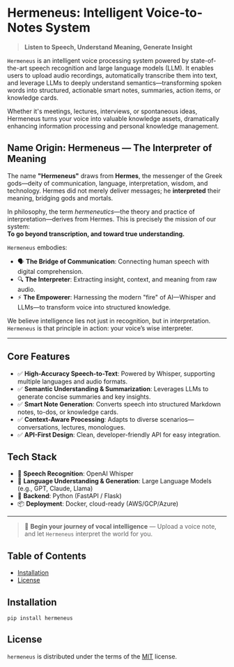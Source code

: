 # Hermeneus: Intelligent Voice-to-Notes System

> **Listen to Speech, Understand Meaning, Generate Insight**

`Hermeneus` is an intelligent voice processing system powered by state-of-the-art speech recognition and large language models (LLM). It enables users to upload audio recordings, automatically transcribe them into text, and leverage LLMs to deeply understand semantics—transforming spoken words into structured, actionable smart notes, summaries, action items, or knowledge cards.

Whether it's meetings, lectures, interviews, or spontaneous ideas, Hermeneus turns your voice into valuable knowledge assets, dramatically enhancing information processing and personal knowledge management.

## Name Origin: Hermeneus — The Interpreter of Meaning

The name **"Hermeneus"** draws from **Hermes**, the messenger of the Greek gods—deity of communication, language, interpretation, wisdom, and technology. Hermes did not merely deliver messages; he **interpreted** their meaning, bridging gods and mortals.

In philosophy, the term *hermeneutics*—the theory and practice of interpretation—derives from Hermes. This is precisely the mission of our system:  
**To go beyond transcription, and toward true understanding.**

`Hermeneus` embodies:

- 🗣️ **The Bridge of Communication**: Connecting human speech with digital comprehension.  
- 🔍 **The Interpreter**: Extracting insight, context, and meaning from raw audio.  
- ⚡ **The Empowerer**: Harnessing the modern "fire" of AI—Whisper and LLMs—to transform voice into structured knowledge.

We believe intelligence lies not just in recognition, but in interpretation. `Hermeneus` is that principle in action: your voice’s wise interpreter.

---

## Core Features

- ✅ **High-Accuracy Speech-to-Text**: Powered by Whisper, supporting multiple languages and audio formats.  
- ✅ **Semantic Understanding & Summarization**: Leverages LLMs to generate concise summaries and key insights.  
- ✅ **Smart Note Generation**: Converts speech into structured Markdown notes, to-dos, or knowledge cards.  
- ✅ **Context-Aware Processing**: Adapts to diverse scenarios—conversations, lectures, monologues.  
- ✅ **API-First Design**: Clean, developer-friendly API for easy integration.

## Tech Stack

- 🎤 **Speech Recognition**: OpenAI Whisper  
- 🧠 **Language Understanding & Generation**: Large Language Models (e.g., GPT, Claude, Llama)  
- 🐍 **Backend**: Python (FastAPI / Flask)  
- 📦 **Deployment**: Docker, cloud-ready (AWS/GCP/Azure)

---

> 🚀 **Begin your journey of vocal intelligence** — Upload a voice note, and let `Hermeneus` interpret the world for you.


## Table of Contents

- [Installation](#installation)
- [License](#license)

## Installation

```console
pip install hermeneus
```

## License

`hermeneus` is distributed under the terms of the [MIT](https://spdx.org/licenses/MIT.html) license.
